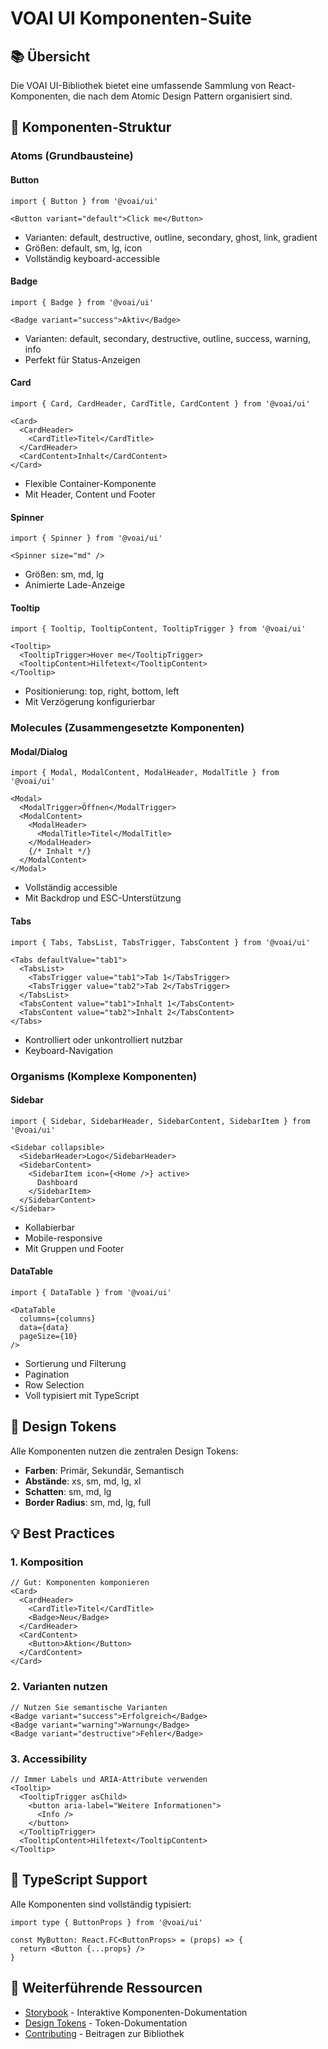 # VOAI UI Komponenten-Suite

## 📚 Übersicht

Die VOAI UI-Bibliothek bietet eine umfassende Sammlung von React-Komponenten, die nach dem Atomic Design Pattern organisiert sind.

## 🎨 Komponenten-Struktur

### Atoms (Grundbausteine)

#### Button
```tsx
import { Button } from '@voai/ui'

<Button variant="default">Click me</Button>
```
- Varianten: default, destructive, outline, secondary, ghost, link, gradient
- Größen: default, sm, lg, icon
- Vollständig keyboard-accessible

#### Badge
```tsx
import { Badge } from '@voai/ui'

<Badge variant="success">Aktiv</Badge>
```
- Varianten: default, secondary, destructive, outline, success, warning, info
- Perfekt für Status-Anzeigen

#### Card
```tsx
import { Card, CardHeader, CardTitle, CardContent } from '@voai/ui'

<Card>
  <CardHeader>
    <CardTitle>Titel</CardTitle>
  </CardHeader>
  <CardContent>Inhalt</CardContent>
</Card>
```
- Flexible Container-Komponente
- Mit Header, Content und Footer

#### Spinner
```tsx
import { Spinner } from '@voai/ui'

<Spinner size="md" />
```
- Größen: sm, md, lg
- Animierte Lade-Anzeige

#### Tooltip
```tsx
import { Tooltip, TooltipContent, TooltipTrigger } from '@voai/ui'

<Tooltip>
  <TooltipTrigger>Hover me</TooltipTrigger>
  <TooltipContent>Hilfetext</TooltipContent>
</Tooltip>
```
- Positionierung: top, right, bottom, left
- Mit Verzögerung konfigurierbar

### Molecules (Zusammengesetzte Komponenten)

#### Modal/Dialog
```tsx
import { Modal, ModalContent, ModalHeader, ModalTitle } from '@voai/ui'

<Modal>
  <ModalTrigger>Öffnen</ModalTrigger>
  <ModalContent>
    <ModalHeader>
      <ModalTitle>Titel</ModalTitle>
    </ModalHeader>
    {/* Inhalt */}
  </ModalContent>
</Modal>
```
- Vollständig accessible
- Mit Backdrop und ESC-Unterstützung

#### Tabs
```tsx
import { Tabs, TabsList, TabsTrigger, TabsContent } from '@voai/ui'

<Tabs defaultValue="tab1">
  <TabsList>
    <TabsTrigger value="tab1">Tab 1</TabsTrigger>
    <TabsTrigger value="tab2">Tab 2</TabsTrigger>
  </TabsList>
  <TabsContent value="tab1">Inhalt 1</TabsContent>
  <TabsContent value="tab2">Inhalt 2</TabsContent>
</Tabs>
```
- Kontrolliert oder unkontrolliert nutzbar
- Keyboard-Navigation

### Organisms (Komplexe Komponenten)

#### Sidebar
```tsx
import { Sidebar, SidebarHeader, SidebarContent, SidebarItem } from '@voai/ui'

<Sidebar collapsible>
  <SidebarHeader>Logo</SidebarHeader>
  <SidebarContent>
    <SidebarItem icon={<Home />} active>
      Dashboard
    </SidebarItem>
  </SidebarContent>
</Sidebar>
```
- Kollabierbar
- Mobile-responsive
- Mit Gruppen und Footer

#### DataTable
```tsx
import { DataTable } from '@voai/ui'

<DataTable
  columns={columns}
  data={data}
  pageSize={10}
/>
```
- Sortierung und Filterung
- Pagination
- Row Selection
- Voll typisiert mit TypeScript

## 🎯 Design Tokens

Alle Komponenten nutzen die zentralen Design Tokens:

- **Farben**: Primär, Sekundär, Semantisch
- **Abstände**: xs, sm, md, lg, xl
- **Schatten**: sm, md, lg
- **Border Radius**: sm, md, lg, full

## 💡 Best Practices

### 1. Komposition
```tsx
// Gut: Komponenten komponieren
<Card>
  <CardHeader>
    <CardTitle>Titel</CardTitle>
    <Badge>Neu</Badge>
  </CardHeader>
  <CardContent>
    <Button>Aktion</Button>
  </CardContent>
</Card>
```

### 2. Varianten nutzen
```tsx
// Nutzen Sie semantische Varianten
<Badge variant="success">Erfolgreich</Badge>
<Badge variant="warning">Warnung</Badge>
<Badge variant="destructive">Fehler</Badge>
```

### 3. Accessibility
```tsx
// Immer Labels und ARIA-Attribute verwenden
<Tooltip>
  <TooltipTrigger asChild>
    <button aria-label="Weitere Informationen">
      <Info />
    </button>
  </TooltipTrigger>
  <TooltipContent>Hilfetext</TooltipContent>
</Tooltip>
```

## 🚀 TypeScript Support

Alle Komponenten sind vollständig typisiert:

```tsx
import type { ButtonProps } from '@voai/ui'

const MyButton: React.FC<ButtonProps> = (props) => {
  return <Button {...props} />
}
```

## 📖 Weiterführende Ressourcen

- [Storybook](http://localhost:6006) - Interaktive Komponenten-Dokumentation
- [Design Tokens](../external/voai-ui/packages/tokens/README.md) - Token-Dokumentation
- [Contributing](../../CONTRIBUTING.md) - Beitragen zur Bibliothek